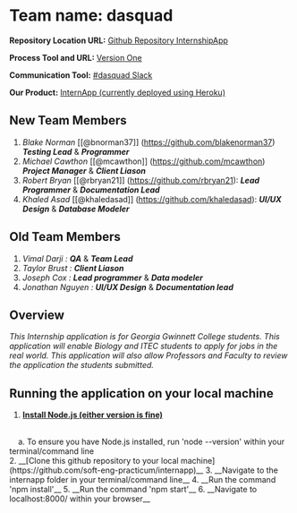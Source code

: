 # Team name: dasquad
**Repository Location URL:**  [Github Repository InternshipApp]( https://github.com/soft-eng-practicum/internapp )

**Process Tool and URL:**  [Version One]( https://www9.v1host.com/GeorgiaGwinnettCollege/ )

**Communication Tool:**  [#dasquad Slack](https://ggc-dev.slack.com/messages/intern_app/)

**Our Product:**  [InternApp (currently deployed using Heroku)](http://ggc-internapp.herokuapp.com/)

## New Team Members
1. *Blake Norman*  [[@bnorman37]] (https://github.com/blakenorman37) ***Testing Lead*** & ***Programmer***<br>
2. *Michael Cawthon*  [[@mcawthon]] (https://github.com/mcawthon) ***Project Manager*** & ***Client Liason***<br>
3. *Robert Bryan* [[@rbryan21]] (https://github.com/rbryan21): ***Lead Programmer*** & ***Documentation Lead***<br>
4. *Khaled Asad* [[@khaledasad]] (https://github.com/khaledasad):  ***UI/UX Design*** & ***Database Modeler***<br>

## Old Team Members
1. *Vimal Darji :*  ***QA*** & ***Team Lead*** <br>
2. *Taylor Brust :* ***Client Liason*** <br>
3. *Joseph Cox :*   ***Lead programmer*** & ***Data modeler***   
4. *Jonathan Nguyen :* ***UI/UX Design*** & ***Documentation lead***<br>

##  Overview
*This Internship application is for Georgia Gwinnett College students.  This application will enable Biology and ITEC students to apply for jobs in the real world. This application will also allow Professors and Faculty to review the application the students submitted.* <br/>

## Running the application on your local machine
1. __[Install Node.js (either version is fine)](https://nodejs.org/en/)__
<br/>
    &nbsp;&nbsp;&nbsp;&nbsp;a. To ensure you have Node.js installed, run 'node --version' within your terminal/command line
<br/>
2. __[Clone this github repository to your local machine](https://github.com/soft-eng-practicum/internapp)__
3. __Navigate to the internapp folder in your terminal/command line__  
4. __Run the command 'npm install'__
5. __Run the command 'npm start'__
6. __Navigate to localhost:8000/ within your browser__